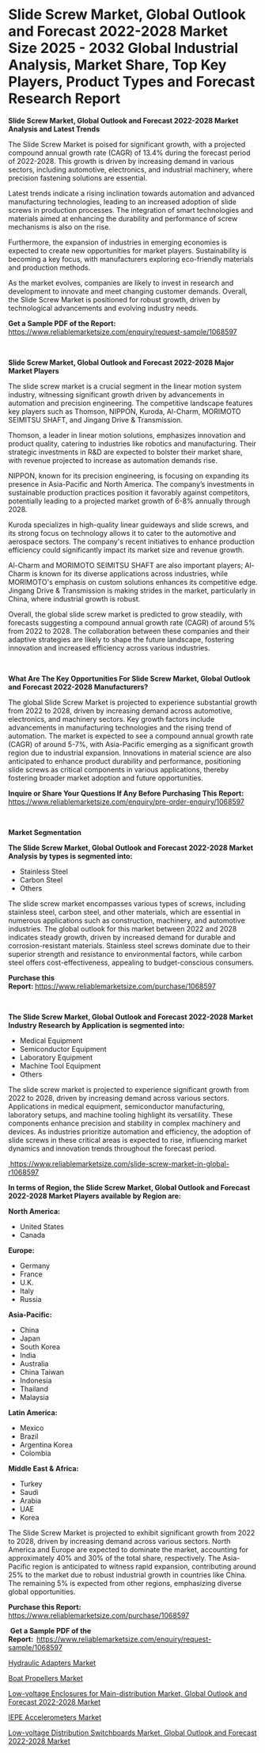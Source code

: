 <p><h1>Slide Screw Market, Global Outlook and Forecast 2022-2028 Market Size 2025 - 2032 Global Industrial Analysis, Market Share, Top Key Players, Product Types and Forecast Research Report</h1></p><p><strong>Slide Screw Market, Global Outlook and Forecast 2022-2028 Market Analysis and Latest Trends</strong></p>
<p><p>The Slide Screw Market is poised for significant growth, with a projected compound annual growth rate (CAGR) of 13.4% during the forecast period of 2022-2028. This growth is driven by increasing demand in various sectors, including automotive, electronics, and industrial machinery, where precision fastening solutions are essential. </p><p>Latest trends indicate a rising inclination towards automation and advanced manufacturing technologies, leading to an increased adoption of slide screws in production processes. The integration of smart technologies and materials aimed at enhancing the durability and performance of screw mechanisms is also on the rise. </p><p>Furthermore, the expansion of industries in emerging economies is expected to create new opportunities for market players. Sustainability is becoming a key focus, with manufacturers exploring eco-friendly materials and production methods. </p><p>As the market evolves, companies are likely to invest in research and development to innovate and meet changing customer demands. Overall, the Slide Screw Market is positioned for robust growth, driven by technological advancements and evolving industry needs.</p></p>
<p><strong>Get a Sample PDF of the Report:&nbsp;</strong> <a href="https://www.reliablemarketsize.com/enquiry/request-sample/1068597?utm_campaign=2034&utm_medium=2&utm_source=Github&utm_content=ia&utm_term=21032025&utm_id=slide-screw-market-global-outlook-and-forecast-2022-2028">https://www.reliablemarketsize.com/enquiry/request-sample/1068597</a></p>
<p>&nbsp;</p>
<p><strong>Slide Screw Market, Global Outlook and Forecast 2022-2028 Major Market Players</strong></p>
<p><p>The slide screw market is a crucial segment in the linear motion system industry, witnessing significant growth driven by advancements in automation and precision engineering. The competitive landscape features key players such as Thomson, NIPPON, Kuroda, Al-Charm, MORIMOTO SEIMITSU SHAFT, and Jingang Drive & Transmission.</p><p>Thomson, a leader in linear motion solutions, emphasizes innovation and product quality, catering to industries like robotics and manufacturing. Their strategic investments in R&D are expected to bolster their market share, with revenue projected to increase as automation demands rise.</p><p>NIPPON, known for its precision engineering, is focusing on expanding its presence in Asia-Pacific and North America. The company’s investments in sustainable production practices position it favorably against competitors, potentially leading to a projected market growth of 6-8% annually through 2028.</p><p>Kuroda specializes in high-quality linear guideways and slide screws, and its strong focus on technology allows it to cater to the automotive and aerospace sectors. The company's recent initiatives to enhance production efficiency could significantly impact its market size and revenue growth.</p><p>Al-Charm and MORIMOTO SEIMITSU SHAFT are also important players; Al-Charm is known for its diverse applications across industries, while MORIMOTO's emphasis on custom solutions enhances its competitive edge. Jingang Drive & Transmission is making strides in the market, particularly in China, where industrial growth is robust.</p><p>Overall, the global slide screw market is predicted to grow steadily, with forecasts suggesting a compound annual growth rate (CAGR) of around 5% from 2022 to 2028. The collaboration between these companies and their adaptive strategies are likely to shape the future landscape, fostering innovation and increased efficiency across various industries.</p></p>
<p>&nbsp;</p>
<p><strong>What Are The Key Opportunities For Slide Screw Market, Global Outlook and Forecast 2022-2028 Manufacturers?</strong></p>
<p><p>The global Slide Screw Market is projected to experience substantial growth from 2022 to 2028, driven by increasing demand across automotive, electronics, and machinery sectors. Key growth factors include advancements in manufacturing technologies and the rising trend of automation. The market is expected to see a compound annual growth rate (CAGR) of around 5-7%, with Asia-Pacific emerging as a significant growth region due to industrial expansion. Innovations in material science are also anticipated to enhance product durability and performance, positioning slide screws as critical components in various applications, thereby fostering broader market adoption and future opportunities.</p></p>
<p><strong>Inquire or Share Your Questions If Any Before Purchasing This Report:</strong> <a href="https://www.reliablemarketsize.com/enquiry/pre-order-enquiry/1068597?utm_campaign=2034&utm_medium=2&utm_source=Github&utm_content=ia&utm_term=21032025&utm_id=slide-screw-market-global-outlook-and-forecast-2022-2028">https://www.reliablemarketsize.com/enquiry/pre-order-enquiry/1068597</a></p>
<p>&nbsp;</p>
<p><strong>Market Segmentation</strong></p>
<p><strong>The Slide Screw Market, Global Outlook and Forecast 2022-2028 Market Analysis by types is segmented into:</strong></p>
<p><ul><li>Stainless Steel</li><li>Carbon Steel</li><li>Others</li></ul></p>
<p><p>The slide screw market encompasses various types of screws, including stainless steel, carbon steel, and other materials, which are essential in numerous applications such as construction, machinery, and automotive industries. The global outlook for this market between 2022 and 2028 indicates steady growth, driven by increased demand for durable and corrosion-resistant materials. Stainless steel screws dominate due to their superior strength and resistance to environmental factors, while carbon steel offers cost-effectiveness, appealing to budget-conscious consumers.</p></p>
<p><strong>Purchase this Report:&nbsp;</strong><a href="https://www.reliablemarketsize.com/purchase/1068597?utm_campaign=2034&utm_medium=2&utm_source=Github&utm_content=ia&utm_term=21032025&utm_id=slide-screw-market-global-outlook-and-forecast-2022-2028">https://www.reliablemarketsize.com/purchase/1068597</a></p>
<p>&nbsp;</p>
<p><strong>The Slide Screw Market, Global Outlook and Forecast 2022-2028 Market Industry Research by Application is segmented into:</strong></p>
<p><ul><li>Medical Equipment</li><li>Semiconductor Equipment</li><li>Laboratory Equipment</li><li>Machine Tool Equipment</li><li>Others</li></ul></p>
<p><p>The slide screw market is projected to experience significant growth from 2022 to 2028, driven by increasing demand across various sectors. Applications in medical equipment, semiconductor manufacturing, laboratory setups, and machine tooling highlight its versatility. These components enhance precision and stability in complex machinery and devices. As industries prioritize automation and efficiency, the adoption of slide screws in these critical areas is expected to rise, influencing market dynamics and innovation trends throughout the forecast period.</p></p>
<p><a href="https://www.reliablemarketsize.com/slide-screw-market-in-global-r1068597?utm_campaign=2034&utm_medium=2&utm_source=Github&utm_content=ia&utm_term=21032025&utm_id=slide-screw-market-global-outlook-and-forecast-2022-2028">&nbsp;https://www.reliablemarketsize.com/slide-screw-market-in-global-r1068597</a></p>
<p><strong>In terms of Region, the Slide Screw Market, Global Outlook and Forecast 2022-2028 Market Players available by Region are:</strong></p>
<p>
    <p> <strong> North America: </strong>
        <ul>
            <li>United States</li>
            <li>Canada</li>
        </ul>
        </p> 
    <p> <strong> Europe: </strong>
        <ul>
            <li>Germany</li>
            <li>France</li>
            <li>U.K.</li>
            <li>Italy</li>
            <li>Russia</li>
        </ul>
        </p> 
    <p> <strong> Asia-Pacific: </strong>
        <ul>
            <li>China</li>
            <li>Japan</li>
            <li>South Korea</li>
            <li>India</li>
            <li>Australia</li>
            <li>China Taiwan</li>
            <li>Indonesia</li>
            <li>Thailand</li>
            <li>Malaysia</li>
        </ul>
        </p> 
    <p> <strong> Latin America: </strong>
        <ul>
            <li>Mexico</li>
            <li>Brazil</li>
            <li>Argentina Korea</li>
            <li>Colombia</li>
        </ul>
        </p> 
    <p> <strong> Middle East & Africa: </strong>
        <ul>
            <li>Turkey</li>
            <li>Saudi</li>
            <li>Arabia</li>
            <li>UAE</li>
            <li>Korea</li>
        </ul>
    </p>
    </p>
<p><p>The Slide Screw Market is projected to exhibit significant growth from 2022 to 2028, driven by increasing demand across various sectors. North America and Europe are expected to dominate the market, accounting for approximately 40% and 30% of the total share, respectively. The Asia-Pacific region is anticipated to witness rapid expansion, contributing around 25% to the market due to robust industrial growth in countries like China. The remaining 5% is expected from other regions, emphasizing diverse global opportunities.</p></p>
<p><strong>Purchase this Report: </strong><a href="https://www.reliablemarketsize.com/purchase/1068597?utm_campaign=2034&utm_medium=2&utm_source=Github&utm_content=ia&utm_term=21032025&utm_id=slide-screw-market-global-outlook-and-forecast-2022-2028">https://www.reliablemarketsize.com/purchase/1068597</a></p>
<p>&nbsp;<strong>Get a Sample PDF of the Report:&nbsp;&nbsp;</strong><a href="https://www.reliablemarketsize.com/enquiry/request-sample/1068597?utm_campaign=2034&utm_medium=2&utm_source=Github&utm_content=ia&utm_term=21032025&utm_id=slide-screw-market-global-outlook-and-forecast-2022-2028">https://www.reliablemarketsize.com/enquiry/request-sample/1068597</a></p>
<p><strong></strong></p>
<p><p><a href="https://www.linkedin.com/pulse/hydraulic-adapters-market-trends-2025-2032-analysis-report-e2k2e?utm_campaign=2034&utm_medium=2&utm_source=Github&utm_content=ia&utm_term=21032025&utm_id=slide-screw-market-global-outlook-and-forecast-2022-2028">Hydraulic Adapters Market</a></p><p><a href="https://www.linkedin.com/pulse/boat-propellers-industry-forecast-report-key-demographics-estimated-fdyue?utm_campaign=2034&utm_medium=2&utm_source=Github&utm_content=ia&utm_term=21032025&utm_id=slide-screw-market-global-outlook-and-forecast-2022-2028">Boat Propellers Market</a></p><p><a href="https://github.com/meenafadilkh/Market-Research-Report-List-1/blob/main/low-voltage-enclosures-for-main-distribution-market-global-outlook-and-forecast-2022-2028-market.md?utm_campaign=2034&utm_medium=2&utm_source=Github&utm_content=ia&utm_term=21032025&utm_id=slide-screw-market-global-outlook-and-forecast-2022-2028">Low-voltage Enclosures for Main-distribution Market, Global Outlook and Forecast 2022-2028 Market</a></p><p><a href="https://www.linkedin.com/pulse/iepe-accelerometers-market-innovations-trends-comprehensive-tnbde?utm_campaign=2034&utm_medium=2&utm_source=Github&utm_content=ia&utm_term=21032025&utm_id=slide-screw-market-global-outlook-and-forecast-2022-2028">IEPE Accelerometers Market</a></p><p><a href="https://github.com/lickoalyanep/Market-Research-Report-List-1/blob/main/low-voltage-distribution-switchboards-market-global-outlook-and-forecast-2022-2028-market.md?utm_campaign=2034&utm_medium=2&utm_source=Github&utm_content=ia&utm_term=21032025&utm_id=slide-screw-market-global-outlook-and-forecast-2022-2028">Low-voltage Distribution Switchboards Market, Global Outlook and Forecast 2022-2028 Market</a></p></p>